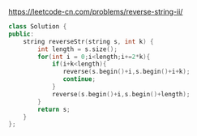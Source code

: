 https://leetcode-cn.com/problems/reverse-string-ii/
```cpp
class Solution {
public:
    string reverseStr(string s, int k) {
        int length = s.size();
        for(int i = 0;i<length;i+=2*k){
            if(i+k<length){
               reverse(s.begin()+i,s.begin()+i+k);
               continue;
            }
            reverse(s.begin()+i,s.begin()+length);
        }
        return s;
    }
};

```
